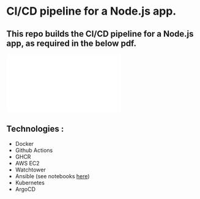 # CI/CD pipeline for a Node.js app.

## This repo builds the CI/CD pipeline for a Node.js app, as required in the below pdf.

![PDF Preview](./CI_CD%20pipeline%20for%20EC2.pdf)

## Technologies :

- Docker
- Github Actions
- GHCR
- AWS EC2
- Watchtower
- Ansible (see notebooks [here](https://github.com/hosain-ghoraba/devops-ansible-playbooks/tree/main)) 
- Kubernetes
- ArgoCD